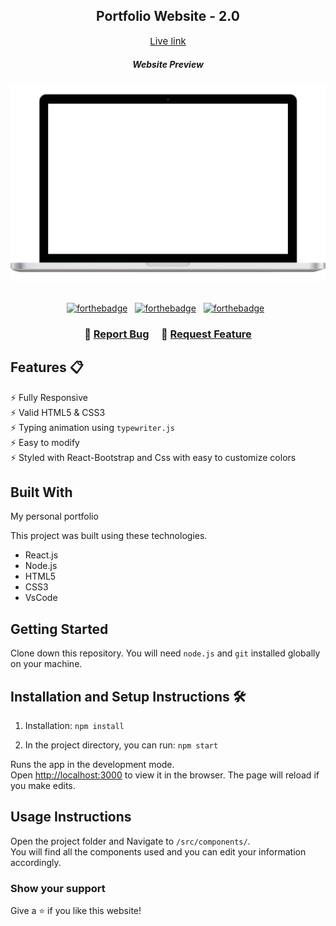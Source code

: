 <div align="center">

<h2>
  Portfolio Website - 2.0
</h2>

<a href="https://kishorepushkal.netlify.app/" target="_blank" style="font-size:15px">Live link</a>

</div>

<div align="center">
  <h5>Website Preview</h5>
  <img alt="Demo" src="./src/components/images/macpro.png" />
</div>

<br/>

<center>

[![forthebadge](https://forthebadge.com/images/badges/built-with-love.svg)](https://forthebadge.com) &nbsp;
[![forthebadge](https://forthebadge.com/images/badges/made-with-javascript.svg)](https://forthebadge.com) &nbsp;
[![forthebadge](https://forthebadge.com/images/badges/open-source.svg)](https://forthebadge.com) &nbsp;

</center>

<h3 align="center">
    🔹
    <a href="https://github.com/pushkalkishore/portfolio-2.0/issues">Report Bug</a> &nbsp; &nbsp;
    🔹
    <a href="https://github.com/pushkalkishore/portfolio-2.0/issues">Request Feature</a>
</h3>

## Features 📋

⚡️ Fully Responsive\
⚡️ Valid HTML5 & CSS3\
⚡️ Typing animation using `typewriter.js`\
⚡️ Easy to modify\
⚡️ Styled with React-Bootstrap and Css with easy to customize colors

## Built With

My personal portfolio

This project was built using these technologies.

- React.js
- Node.js
- HTML5
- CSS3
- VsCode

## Getting Started

Clone down this repository. You will need `node.js` and `git` installed globally on your machine.

## Installation and Setup Instructions 🛠

1. Installation: `npm install`

2. In the project directory, you can run: `npm start`

Runs the app in the development mode.\
Open [http://localhost:3000](http://localhost:3000) to view it in the browser.
The page will reload if you make edits.

## Usage Instructions

Open the project folder and Navigate to `/src/components/`. <br/>
You will find all the components used and you can edit your information accordingly.

### Show your support

Give a ⭐ if you like this website!

